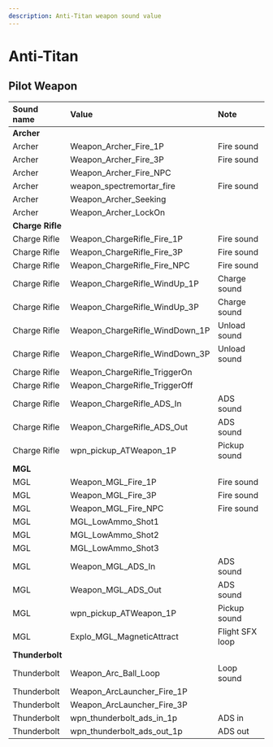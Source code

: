 ```yaml
---
description: Anti-Titan weapon sound value
---
```


# Anti-Titan

## Pilot Weapon

| Sound name | Value | Note |
| :--- | :--- | :--- |
| **Archer** |  |  |
| Archer | Weapon\_Archer\_Fire\_1P | Fire sound |
| Archer | Weapon\_Archer\_Fire\_3P | Fire sound |
| Archer | Weapon\_Archer\_Fire\_NPC |  |
| Archer | weapon\_spectremortar\_fire | Fire sound |
| Archer | Weapon\_Archer\_Seeking |  |
| Archer | Weapon\_Archer\_LockOn |  |
| **Charge Rifle** |  |  |
| Charge Rifle | Weapon\_ChargeRifle\_Fire\_1P | Fire sound |
| Charge Rifle | Weapon\_ChargeRifle\_Fire\_3P | Fire sound |
| Charge Rifle | Weapon\_ChargeRifle\_Fire\_NPC | Fire sound |
| Charge Rifle | Weapon\_ChargeRifle\_WindUp\_1P | Charge sound |
| Charge Rifle | Weapon\_ChargeRifle\_WindUp\_3P | Charge sound |
| Charge Rifle | Weapon\_ChargeRifle\_WindDown\_1P | Unload sound |
| Charge Rifle | Weapon\_ChargeRifle\_WindDown\_3P | Unload sound |
| Charge Rifle | Weapon\_ChargeRifle\_TriggerOn |  |
| Charge Rifle | Weapon\_ChargeRifle\_TriggerOff |  |
| Charge Rifle | Weapon\_ChargeRifle\_ADS\_In | ADS sound |
| Charge Rifle | Weapon\_ChargeRifle\_ADS\_Out | ADS sound |
| Charge Rifle | wpn\_pickup\_ATWeapon\_1P | Pickup sound |
| **MGL** |  |  |
| MGL | Weapon\_MGL\_Fire\_1P | Fire sound |
| MGL | Weapon\_MGL\_Fire\_3P | Fire sound |
| MGL | Weapon\_MGL\_Fire\_NPC | Fire sound |
| MGL | MGL\_LowAmmo\_Shot1 |  |
| MGL | MGL\_LowAmmo\_Shot2 |  |
| MGL | MGL\_LowAmmo\_Shot3 |  |
| MGL | Weapon\_MGL\_ADS\_In | ADS sound |
| MGL | Weapon\_MGL\_ADS\_Out | ADS sound |
| MGL | wpn\_pickup\_ATWeapon\_1P | Pickup sound |
| MGL | Explo\_MGL\_MagneticAttract | Flight SFX loop |
| **Thunderbolt** |  |  |
| Thunderbolt | Weapon\_Arc\_Ball\_Loop | Loop sound |
| Thunderbolt | Weapon\_ArcLauncher\_Fire\_1P |  |
| Thunderbolt | Weapon\_ArcLauncher\_Fire\_3P |  |
| Thunderbolt | wpn\_thunderbolt\_ads\_in\_1p | ADS in |
| Thunderbolt | wpn\_thunderbolt\_ads\_out\_1p | ADS out |

## 


